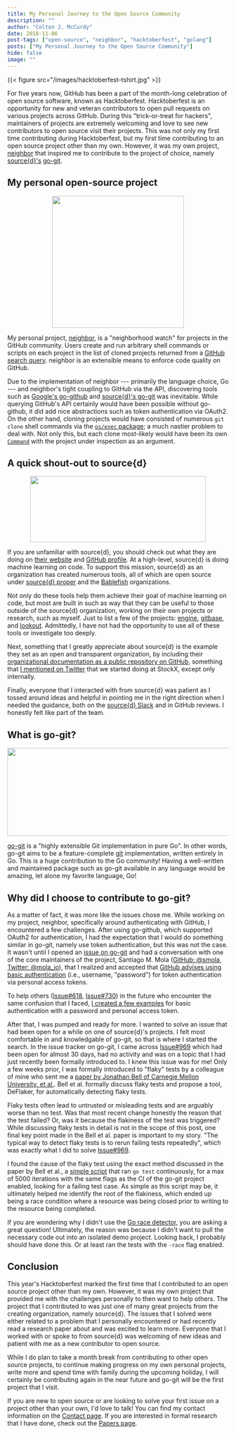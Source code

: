 ```yaml
---
title: My Personal Journey to the Open Source Community
description: ""
author: "Colton J. McCurdy"
date: 2018-11-06
post-tags: ["open-source", "neighbor", "hacktoberfest", "golang"]
posts: ["My Personal Journey to the Open Source Community"]
hide: false
image: ""
---
```



{{< figure src="/images/hacktoberfest-tshirt.jpg" >}}

For five years now, GitHub has been a part of the month-long celebration of open
source software, known as Hacktoberfest. Hacktoberfest is an opportunity for new and
veteran contributors to open pull requests on various projects across GitHub. During
this "trick-or-treat for hackers", maintainers of projects are extremely welcoming and love
to see new contributors to open source visit their projects. This was not only my
first time contributing during Hacktoberfest, but my first time contributing to an
open source project other than my own. However, it was my own project, [neighbor](https://github.com/mccurdyc/neighbor)
that inspired me to contribute to the project of choice, namely [source{d}'s](https://sourced.tech/)
[go-git](https://github.com/src-d/go-git).

## My personal open-source project

<p align="center">
  <img src="/images/neighbor.png" width="300" height="300">
</p>

My personal project, [neighbor](https://github.com/mccurdyc/neighbor), is a
"neighborhood watch" for projects in the GitHub community. Users
create and run arbitrary shell commands or scripts on each project in the list
of cloned projects returned from a [GitHub search query](https://developer.github.com/v3/search/#search-repositories).
neighbor is an extensible means to enforce code quality on GitHub.

Due to the implementation of neighbor --- primarily the language choice, Go --- and
neighbor's tight coupling to GitHub via the API, discovering tools such as [Google's go-github](https://github.com/google/go-github)
and [source{d}'s go-git](https://github.com/src-d/go-git) was inevitable. While
querying GitHub's API certainly would have been possible without go-github, it
did add nice abstractions such as token authentication via OAuth2. On the other
hand, cloning projects would have consisted of numerous `git clone` shell commands via the
[`os/exec` package](https://golang.org/pkg/os/exec/); a much nastier problem to deal with. Not only this, but each
clone most-likely would have been its own [`Command`](https://golang.org/pkg/os/exec/#Command)
with the project under inspection as an argument.

## A quick shout-out to source{d}

<p align="center">
  <img src="/images/sourced.jpg" width="400" height="150">
</p>

If you are unfamiliar with source{d}, you should check out what they are doing
on [their website](https://sourced.tech) and [GitHub profile](https://github.com/src-d).
At a high-level, source{d} is doing machine learning *on* code. To support this
mission, source{d} as an organization has created numerous tools, all of which are open source
under [source{d} proper](https://github.com/src-d) and the [Bablefish](https://github.com/bblfsh) organizations.

Not only do these tools help them achieve their goal of machine learning on code,
but most are built in such as way that they can be useful to those outside of
the source{d} organization, working on their own projects or research, such as myself.
Just to list a few of the projects: [engine](https://github.com/src-d/engine),
[gitbase](https://github.com/src-d/gitbase), and [lookout](https://github.com/src-d/lookout).
Admittedly, I have not had the opportunity to use all of these tools or investigate too deeply.

Next, something that I greatly appreciate about source{d} is the example they
set as an open and transparent organization, by including their [organizational documentation as
a public repository on GitHub](https://github.com/src-d/guide), something that [I mentioned
on Twitter](https://twitter.com/McCurdyColton/status/1041665070651125760) that we
started doing at StockX, except only internally.

Finally, everyone that I interacted with from source{d} was patient as I tossed
around ideas and helpful in pointing me in the right direction when I needed the
guidance, both on the [source{d} Slack](https://sourced-community.slack.com) and
in GitHub reviews. I honestly felt like part of the team.

## What is go-git?

<p align="center">
  <img src="/images/go-git.png" width="700" height="200">
</p>

[go-git](https://github.com/src-d/go-git) is a "highly extensible Git implementation
in pure Go". In other words, go-git aims to be a feature-complete [git](https://git-scm.com/) implementation,
written entirely in Go. This is a huge contribution to the Go community! Having a
well-written and maintained package such as go-git available in any language would
be amazing, let alone my favorite language, Go!

## Why did I choose to contribute to go-git?

As a matter of fact, it was more like the issues chose me. While working on my
project, neighbor, specifically around authenticating with GitHub, I encountered
a few challenges. After using go-github, which supported OAuth2 for authentication,
I had the expectation that I would do something similar in go-git, namely use token
authentication, but this was not the case. It wasn't until I opened an [issue on
go-git](https://github.com/src-d/go-git/issues/999) and had a conversation with
one of the core maintainers of the project, Santiago M. Mola ([GitHub: @smola](https://github.com/smola), [Twitter: @mola_io](https://twitter.com/mola_io?lang=en)),
that I realized and accepted that [GitHub advises using basic authentication](https://help.github.com/articles/creating-a-personal-access-token-for-the-command-line/)
(i.e., username, "password") for token authentication via personal access tokens.

To help others ([Issue#618](https://github.com/src-d/go-git/issues/61), [Issue#730](https://github.com/src-d/go-git/issues/73))
in the future who encounter the same confusion that I faced, [I created a few examples](https://github.com/src-d/go-git/pull/990)
for basic authentication with a password and personal access token.

After that, I was pumped and ready for more. I wanted to solve an issue that had
been open for a while on one of source{d}'s projects. I felt most comfortable
in and knowledgable of go-git, so that is where I started the search. In the issue
tracker on go-git, I came across [Issue#969](https://github.com/src-d/go-git/issues/969)
which had been open for almost 30 days, had no activity and was on a topic that
I had just recently been formally introduced to. I knew this issue was for me!
Only a few weeks prior, I was formally introduced to "flaky" tests by a colleague of mine who sent
me a [paper by Jonathan Bell of Carnegie Mellon University, et al.](https://www.jonbell.net/icse18-deflaker.pdf).
Bell et al. formally discuss flaky tests and propose a tool, DeFlaker, for automatically
detecting flaky tests.

Flaky tests often lead to untrusted or misleading tests and are arguably worse
than no test. Was that most recent change honestly the reason that the test failed?
Or, was it because the flakiness of the test was triggered? While discussing
flaky tests in detail is not in the scope of this post, one final key point made in the Bell
et al. paper is important to my story. "The typical way to detect flaky tests is to rerun
failing tests repeatedly", which was exactly what I did to solve [Issue#969](https://github.com/src-d/go-git/issues/969).

I found the cause of the flaky test using the exact method discussed in the paper
by Bell et al., a [simple script](https://gist.github.com/mccurdyc/5b39f971a122544e02e1e21c639a1e67)
that ran `go test` continuously, for a max of 5000 iterations with the same flags
as the CI of the go-git project enabled, looking for a failing test case. As simple
as this script may be, it ultimately helped me identify the root of the flakiness,
which ended up being a race condition where a resource was being closed prior to
writing to the resource being completed.

If you are wondering why I didn't use the [Go race detector](https://blog.golang.org/race-detector),
you are asking a great question! Ultimately, the reason was because I didn't want
to pull the necessary code out into an isolated demo project. Looking back, I probably
should have done this. Or at least ran the tests with the `-race` flag enabled.

## Conclusion

This year's Hacktoberfest marked the first time that I contributed to an open
source project other than my own. However, it was my own project that provided me
with the challenges personally to then want to help others. The project that I
contributed to was just one of many great projects from the creating organization,
namely source{d}. The issues that I solved were either related to a problem that
I personally encountered or had recently read a research paper about and was excited
to learn more. Everyone that I worked with or spoke to from source{d} was welcoming
of new ideas and patient with me as a new contributor to open source.

While I do plan to take a month break from contributing to other open source projects,
to continue making progress on my own personal projects, write more and spend time
with family during the upcoming holiday, I will certainly be contributing again
in the near future and go-git will be the first project that I visit.

If you are new to open source or are looking to solve your first issue on a project
other than your own, I'd love to talk! You can find my contact information on
the [Contact page](/contact). If you are interested in
formal research that I have done, check out the [Papers page](/papers).
